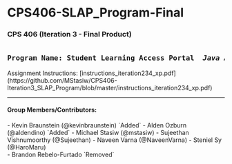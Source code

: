 <h1>CPS406-SLAP_Program-Final</h1>
<h3>CPS 406 (Iteration 3 - Final Product)<br>
<br>
<pre>Program Name: Student Learning Access Portal&emsp;&emsp;<i>Java App</i></pre></h3>
Assignment Instructions: [instructions_iteration234_xp.pdf] (https://github.com/MStasiw/CPS406-Iteration3_SLAP_Program/blob/master/instructions_iteration234_xp.pdf)
<hr>
<h4>Group Members/Contributors:</h4>
- Kevin Braunstein (@kevinbraunstein) `Added`
- Alden Ozburn (@aldendino) `Added`
- Michael Stasiw (@mstasiw)
- Sujeethan Vishnumoorthy (@Sujeethan)
- Naveen Varna (@NaveenVarna)
- Steniel Sy (@HaroMaru)
<br>
- Brandon Rebelo-Furtado `Removed`
